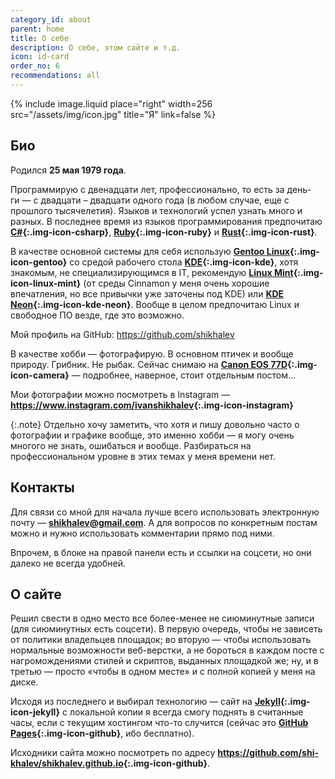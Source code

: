 ```yaml
---
category_id: about
parent: home
title: О себе
description: О себе, этом сайте и т.д.
icon: id-card
order_no: 6
recommendations: all
---
```

{% include image.liquid place="right" width=256 src="/assets/img/icon.jpg" title="Я" link=false %}

## Био

Родился **25 мая 1979 года**.

Программирую с двенадцати лет, профессионально, то есть за день­ги — с двадцати – два­д­ца­ти одного года (в любом случае,
еще с прошлого тысячелетия). Языков и тех­но­ло­гий успел узнать много и разных. В последнее время из языков программирования
предпочитаю **[C#][csharp]{:.img-icon-csharp}**, **[Ruby][ruby]{:.img-icon-ruby}** и **[Rust][rust]{:.img-icon-rust}**.

В качестве основной системы для себя использую **[Gen­too Li­nux][gentoo]{:.img-icon-gentoo}** со средой рабочего стола **[KDE][kde]{:.img-icon-kde}**, хотя знакомым,
не специализирующимся в IT, рекомендую **[Li­nux Mint][mint]{:.img-icon-linux-mint}** (от среды Cinnamon у меня очень хорошие впечатления, но все привычки
уже заточены под KDE) или **[KDE Neon][neon]{:.img-icon-kde-neon}**. Вообще в целом предпочитаю Linux и свободное ПО везде, где это возможно.

Мой профиль на GitHub: <a href="https://github.com/shikhalev" class="img-icon-github"><span style="font-weight:bold;">https://github.com/shi­kha­lev</span></a>

В качестве хобби — фотографирую. В основном птичек и вообще природу. Грибник. Не рыбак. Сейчас снимаю
на **[<span>Canon EOS 77D</span>][77d]{:.img-icon-camera}** — подробнее, наверное, стоит отдельным постом...

Мои фотографии можно посмотреть в Instagram — **<https://www.instagram.com/ivanshikhalev>{:.img-icon-instagram}**

{:.note}
Отдельно хочу заметить, что хотя и пишу довольно часто о фотографии и графике вообще, это именно хобби — я могу очень многого не знать,
ошибаться и вообще. Разбираться на профессиональном уровне в этих темах у меня времени нет.

## Контакты

Для связи со мной для начала лучше всего использовать электронную почту — **<a class="img-icon-gmail" href="mailto:{{ site.email }}"><span>shi­kha­lev​@gmail.​com</span></a>**.
А для вопросов по кон­к­рет­ным постам можно и нужно использовать комментарии прямо под ними.

Впрочем, в блоке на правой панели есть и ссылки на соцсети, но они далеко не всегда удобней.

## О сайте

Решил свести в одно место все более-менее не сиюминутные записи (для сиюминутных есть соцсети). В первую очередь,
чтобы не зависеть от политики владельцев площадок; во вторую — чтобы использовать нормальные возможности веб-вер­с­т­ки,
а не бороться в каждом посте с нагромождениями стилей и скриптов, выданных площадкой же; ну, и в третью — просто
«чтобы в одном месте» и с полной копией у меня на диске.

Исходя из последнего и выбирал технологию — сайт на **[Jekyll][jekyll]{:.img-icon-jekyll}** с локальной копии я всегда смогу поднять в считанные
часы, если с текущим хостингом что-то случится (сейчас это **[GitHub Pages][pages]{:.img-icon-github}**, ибо бесплатно).

Исходники сайта можно посмотреть по адресу **[https://github.com/​<span>shi­kha­lev/​shi­kha­lev.​git­hub​.io</span>][source]{:.img-icon-github}**.

[icon]: /assets/img/icon.jpg

[csharp]: https://docs.microsoft.com/ru-ru/dotnet/csharp/
[ruby]: https://www.ruby-lang.org/ru/
[rust]: https://www.rust-lang.org/
[gentoo]: https://www.gentoo.org/
[kde]: https://kde.org/
[mint]: https://www.linuxmint.com/
[neon]: https://neon.kde.org/
[77d]: https://www.canon.ru/cameras/eos-77d/
[jekyll]: https://jekyllrb.com/
[pages]: https://pages.github.com/
[source]: https://github.com/shikhalev/shikhalev.github.io
